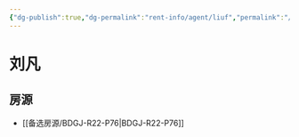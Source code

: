```yaml
---
{"dg-publish":true,"dg-permalink":"rent-info/agent/liuf","permalink":"/rent-info/agent/liuf/"}
---
```



# 刘凡

## 房源

- [[备选房源/BDGJ-R22-P76\|BDGJ-R22-P76]]

